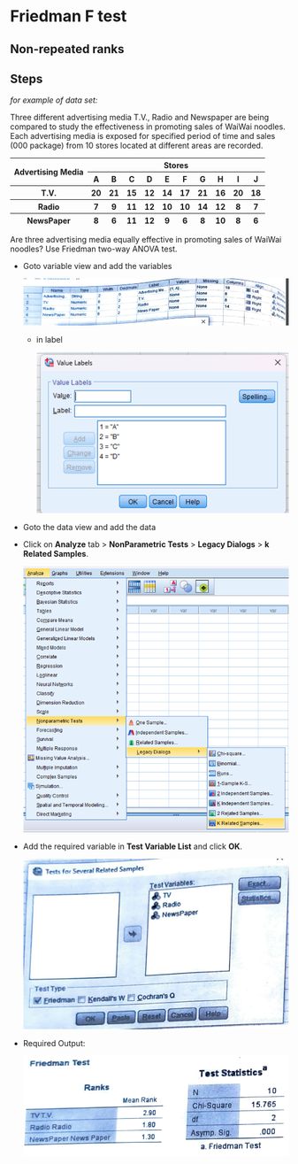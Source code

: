 # Friedman F test

## Non-repeated ranks

## Steps

_for example of data set:_

Three different advertising media T.V., Radio and Newspaper are being compared to study the effectiveness in promoting sales of WaiWai noodles. Each advertising media is exposed for specified period of time and sales (000 package) from 10 stores located at different areas are recorded.

<table>
    <thead>
        <tr>
            <th rowspan="2">Advertising Media</th>
            <th colspan="10">Stores</th>
        </tr>
        <tr>
            <th>A</th>
            <th>B</th>
            <th>C</th>
            <th>D</th>
            <th>E</th>
            <th>F</th>
            <th>G</th>
            <th>H</th>
            <th>I</th>
            <th>J</th>
        </tr>
        <tr>
            <th>T.V.</th>
            <th>20</th>
            <th>21</th>
            <th>15</th>
            <th>12</th>
            <th>14</th>
            <th>17</th>
            <th>21</th>
            <th>16</th>
            <th>20</th>
            <th>18</th>
        </tr>
        <tr>
            <th>Radio</th>
            <th>7</th>
            <th>9</th>
            <th>11</th>
            <th>12</th>
            <th>10</th>
            <th>10</th>
            <th>14</th>
            <th>12</th>
            <th>8</th>
            <th>7</th>
        </tr>
        <tr>
            <th>NewsPaper</th>
            <th>8</th>
            <th>6</th>
            <th>11</th>
            <th>12</th>
            <th>9</th>
            <th>6</th>
            <th>8</th>
            <th>10</th>
            <th>8</th>
            <th>6</th>
        </tr>
    </thead>
</table>

Are three advertising media equally effective in promoting sales of WaiWai noodles? Use Friedman two-way ANOVA test.

- Goto variable view and add the variables

  ![Variable view](assets/variableView.png)

  - in label

    ![label](assets/label.png)

- Goto the data view and add the data

- Click on **Analyze** tab > **NonParametric Tests** > **Legacy Dialogs** > **k Related Samples**.

  ![Step](assets/steps.png)

- Add the required variable in **Test Variable List** and click **OK**.

  ![Dialog](assets/dialog.png)

- Required Output:

  ![Output](assets/output.png)
